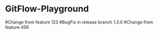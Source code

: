 # GitFlow-Playground
#Change from feature 123
#BugFix in release branch 1.3.0
#Change from feature 456